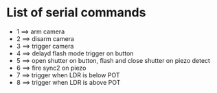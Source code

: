 # List of serial commands
- 1 ==> arm camera
- 2 ==> disarm camera
- 3 ==> trigger camera
- 4 ==> delayd flash mode trigger on button
- 5 ==> open shutter on button, flash and close shutter on piezo detect
- 6 ==> fire sync2 on piezo
- 7 ==> trigger when LDR is below POT
- 8 ==> trigger when LDR is above POT

